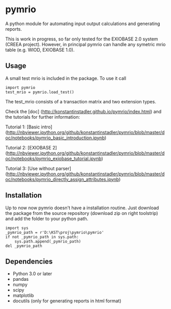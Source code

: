 pymrio
======

A python module for automating input output calculations and generating reports.

This is work in progress, so far only tested for the EXIOBASE 2.0 system (CREEA project). However, in principal pymrio can handle any symetric mrio table (e.g. WIOD, EXIOBASE 1.0).

Usage
-----

A small test mrio is included in the package. To use it call

    import pymrio
    test_mrio = pymrio.load_test()

The test_mrio consists of a transaction matrix and two extension types.

Check the [doc] (http://konstantinstadler.github.io/pymrio/index.html) and the tutorials for further information:

Tutorial 1: [Basic intro] (http://nbviewer.ipython.org/github/konstantinstadler/pymrio/blob/master/doc/notebooks/pymrio_basic_introduction.ipynb)

Tutorial 2: [EXIOBASE 2] (http://nbviewer.ipython.org/github/konstantinstadler/pymrio/blob/master/doc/notebooks/pymrio_exiobase_tutorial.ipynb)

Tutorial 3: [Use without parser] (http://nbviewer.ipython.org/github/konstantinstadler/pymrio/blob/master/doc/notebooks/pymrio_directly_assign_attributes.ipynb)

Installation
------------

Up to now now pymrio doesn't have a installation routine. Just download the package from the source repository (download zip on right toolstrip) and add the folder to your python path. 

    import sys
    _pymrio_path = r'D:\KST\proj\pymrio\pymrio'  
    if not _pymrio_path in sys.path:
        sys.path.append(_pymrio_path)
    del _pymrio_path


Dependencies
------------

- Python 3.0 or later
- pandas
- numpy
- scipy
- matplotlib
- docutils (only for generating reports in html format)

